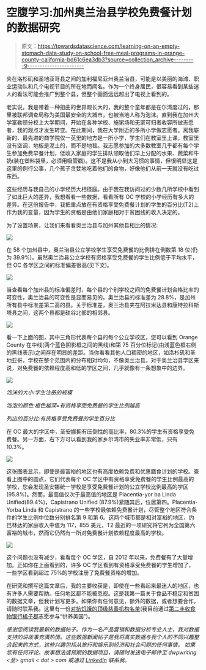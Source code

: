 # 空腹学习:加州奥兰治县学校免费餐计划的数据研究

> 原文：<https://towardsdatascience.com/learning-on-an-empty-stomach-data-study-on-school-free-meal-programs-in-orange-county-california-bd61c6ea3db3?source=collection_archive---------9----------------------->

夹在洛杉矶和圣地亚哥县之间的加利福尼亚州奥兰治县，可能是以美丽的海滩、职业运动队和几个电视节目的所在地而闻名。作为一个终身居民，很容易看到某些迷人的看法可能会推广到整个县，但整个画面远远超出了电视上看到的。

老实说，我是带着一种扭曲的世界观长大的，我的整个童年都是在尔湾度过的，那里被联邦调查局称为美国最安全的大城市，也被当地人称为泡沫。直到我在加州大学富勒顿分校上大学期间，开始在各种学校、施粥场和无家可归者收容所做志愿者，我的观点才发生转变。在此期间，我在大学附近的多所小学做志愿者。离我崭新的、最先进的商学院仅一英里的地方是一所小学，学生们在教室里上课，教室里没有空调，地板是泥土的，而不是地毯。我志愿参加的大多数教室几乎都有每个学生参加免费早餐计划，低收入家庭的学生排队领取他们早上分配的水果、蔬菜和牛奶(装在塑料袋里，必须用吸管戳)。这不是我从小到大习惯的事情，但很明显这是这里的例行公事，几个孩子贪婪地吃着他们的食物，好像他们从前一天就没有吃过东西。

这些经历与我自己的小学经历大相径庭。由于我在我访问过的少数几所学校中看到了如此巨大的差异，我想看看一些数据，看看所有 OC 学校的小学经历有多大的差异。在这份报告中，我把重点放在有资格享受免费餐计划的学生的百分比(T2)上作为我的变量，因为学生的资格是由他们家庭相对于贫困线的收入决定的。

为了设置场景，让我们来看看奥兰治县与加州其他县相比的情况:

![](img/83606769481f1a932216d69343f5ebdc.png)

在 58 个加州县中，奥兰治县公立学校学生享受免费餐的比例排在倒数第 18 位(仍为 39.9%)。虽然奥兰治县公立学校有资格享受免费餐的学生比例低于平均水平，但 OC 各学区之间的标准偏差很高(见下文)。

![](img/f0db1575a1724791f577adae7711a990.png)

当查看每个加州县的标准偏差时，每个县的个别学校之间的免费餐计划合格比率的可变性，奥兰治县的可变性是显而易见的。奥兰治县的标准差为 28.8%，是加州所有县中标准差第二高的县。关于标准差，奥兰治县夹在阿拉米达县和康特拉科斯塔县之间，这两个县都是硅谷北部的相邻县。

![](img/54a697bafc05d25fd49c6a2b247c3006.png)

看一下上面的图，其中三角形代表每个县的每个公立学校区，您可以看到 Orange County 在中线(两个蓝色阴影框之间的黑线)和第 75 百分位标记(由浅蓝色框右侧的黑线表示)之间存在明显的差距。当你看看其他人口稠密的地区，如洛杉矶和圣地亚哥，学校在整个范围内的分布相对均匀，不像奥兰治县。对于奥兰治县学区来说，对免费餐的依赖程度高和低的学区之间，几乎就像有一条想象中的边界。

![](img/10b48e9f926c7a1d2bb8b391712eae9d.png)

*泡沫的大小:学生注册的规模*

*泡泡的颜色:橙色越深=有资格享受免费餐的学生比例越高*

*列出的百分比:有资格享受免费餐的学生百分比*

在 OC 最大的学区中，圣安娜拥有压倒性的高比率，80.3%的学生有资格享受免费餐。另一方面，右下方可以看到我的家乡尔湾市的失业率非常低，只有 10.3%。

![](img/2bc393f9cd0243ccd3c84c8a7469d6b2.png)

这张图表显示，即使是最富裕的地区也有高度依赖免费和优惠膳食计划的学校。查看上图中的圆点，它们代表每个 OC 学区中有资格享受免费餐的学生比例最高的学校，您会发现圣安娜统一学校是享受免费餐计划的公立学校比例最高的学区(95.8%)。然而，最高值仅次于最高值的地区是 Placentia-yor ba Linda Unified(89.4%)，Capistrano Unified (87.9%)紧随其后，位居第四。Placentia-Yorba Linda 和 Capistrano 的一些学校最依赖免费餐计划，尽管整个地区符合条件的学生比例中位数分别排名第 9 和第 6。这两个城市都是相对富裕的地区，约巴林达的家庭收入中值为 117，855 美元，T2 最近的一项研究将它列为全国第六富裕的城市，然而它仍然有一所对免费餐计划依赖程度最高的学校。

![](img/ea78725c38f6d16e667d1f734b28be86.png)

这个问题也没有减少，看看每个 OC 学区，自 2012 年以来，免费餐有了大量增加。正如你在上面看到的，许多 OC 学区看到有资格享受免费餐的学生增加了，一些学区看到超过 75%的学校注册了免费餐资格的增加。

在研究和撰写这篇文章后，我的主要收获是，即使在一些看起来最迷人的地区，也有许多人需要帮助。任何地区都不能被忽视。这是我第一篇关于食品不稳定和贫困的数据文章，但我计划写更多。如果你有任何意见，额外的数据，或者想要合作，请随时联系我。这里有一份[对抗饥饿的顶级慈善机构名单](https://www.thespruce.com/charities-that-fight-hunger-1666012)(我目前通过[第二丰收食物银行橘子郡](https://www.feedoc.org/get-involved/advocate/)志愿参与“供养美国”)。

*感谢您阅读我最新的数据帖子。作为一名产品营销和数据分析专业人士，我对数据支持的讲故事充满热情。这些数据新闻帖子是我将真实数据与我个人的不同兴趣整合起来的方式，这些兴趣包括从旅行和娱乐到经济和社会问题的任何事情。
如果您有任何评论、故事想法或预期的数据项目，请随时发送电子邮件至 dwpwriting <至> gmail < dot > com 或通过* [*LinkedIn*](https://www.linkedin.com/in/davidwpeterson/) *联系我。*